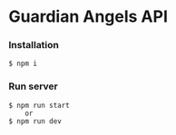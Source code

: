 # Guardian Angels API

### Installation

```
$ npm i
```

### Run server

```
$ npm run start
    or
$ npm run dev
```
